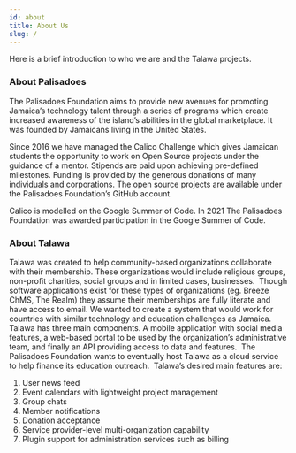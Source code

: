 ```yaml
---
id: about
title: About Us
slug: /
---
```


Here is a brief introduction to who we are and the Talawa projects.
### About Palisadoes

The Palisadoes Foundation aims to provide new avenues for promoting Jamaica’s technology talent through a series of programs which create increased awareness of the island’s abilities in the global marketplace. It was founded by Jamaicans living in the United States.
​

Since 2016 we have managed the Calico Challenge which gives Jamaican students the opportunity to work on Open Source projects under the guidance of a mentor. Stipends are paid upon achieving pre-defined milestones. Funding is provided by the generous donations of many individuals and corporations. The open source projects are available under the Palisadoes Foundation’s GitHub account.
​

Calico is modelled on the Google Summer of Code. In 2021 The Palisadoes Foundation was awarded participation in the Google Summer of Code.

### About Talawa

Talawa was created to help community-based organizations collaborate with their membership. These organizations would include religious groups, non-profit charities, social groups and in limited cases, businesses.
​
Though software applications exist for these types of organizations (eg. Breeze ChMS, The Realm) they assume their memberships are fully literate and have access to email. We wanted to create a system that would work for countries with similar technology and education challenges as Jamaica.
​
Talawa has three main components. A mobile application with social media features, a web-based portal to be used by the organization’s administrative team, and finally an API providing access to data and features.
​​
The Palisadoes Foundation wants to eventually host Talawa as a cloud service to help finance its education outreach.
​
Talawa’s desired main features are:
​
1. User news feed
1. Event calendars with lightweight project management
1. Group chats
1. Member notifications
1. Donation acceptance
1. Service provider-level multi-organization capability
1. Plugin support for administration services such as billing
